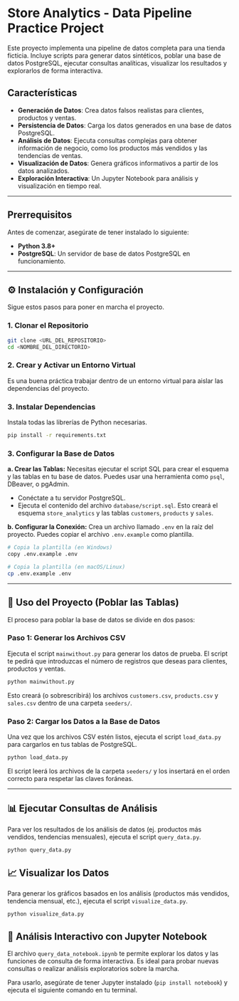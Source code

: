# Store Analytics - Data Pipeline Practice Project

Este proyecto implementa una pipeline de datos completa para una tienda ficticia. Incluye scripts para generar datos sintéticos, poblar una base de datos PostgreSQL, ejecutar consultas analíticas, visualizar los resultados y explorarlos de forma interactiva.

## Características

- **Generación de Datos**: Crea datos falsos realistas para clientes, productos y ventas.
- **Persistencia de Datos**: Carga los datos generados en una base de datos PostgreSQL.
- **Análisis de Datos**: Ejecuta consultas complejas para obtener información de negocio, como los productos más vendidos y las tendencias de ventas.
- **Visualización de Datos**: Genera gráficos informativos a partir de los datos analizados.
- **Exploración Interactiva**: Un Jupyter Notebook para análisis y visualización en tiempo real.

---

## Prerrequisitos

Antes de comenzar, asegúrate de tener instalado lo siguiente:
- **Python 3.8+**
- **PostgreSQL**: Un servidor de base de datos PostgreSQL en funcionamiento.

---

## ⚙️ Instalación y Configuración

Sigue estos pasos para poner en marcha el proyecto.

### 1. Clonar el Repositorio

```bash
git clone <URL_DEL_REPOSITORIO>
cd <NOMBRE_DEL_DIRECTORIO>
```

### 2. Crear y Activar un Entorno Virtual

Es una buena práctica trabajar dentro de un entorno virtual para aislar las dependencias del proyecto.

### 3. Instalar Dependencias

Instala todas las librerías de Python necesarias.

```bash
pip install -r requirements.txt
```

### 3. Configurar la Base de Datos

**a. Crear las Tablas:**
Necesitas ejecutar el script SQL para crear el esquema y las tablas en tu base de datos. Puedes usar una herramienta como `psql`, DBeaver, o pgAdmin.

- Conéctate a tu servidor PostgreSQL.
- Ejecuta el contenido del archivo `database/script.sql`. Esto creará el esquema `store_analytics` y las tablas `customers`, `products` y `sales`.

**b. Configurar la Conexión:**
Crea un archivo llamado `.env` en la raíz del proyecto. Puedes copiar el archivo `.env.example` como plantilla.

```bash
# Copia la plantilla (en Windows)
copy .env.example .env

# Copia la plantilla (en macOS/Linux)
cp .env.example .env
```

---

## 🚀 Uso del Proyecto (Poblar las Tablas)

El proceso para poblar la base de datos se divide en dos pasos:

### Paso 1: Generar los Archivos CSV

Ejecuta el script `mainwithout.py` para generar los datos de prueba. El script te pedirá que introduzcas el número de registros que deseas para clientes, productos y ventas.

```bash
python mainwithout.py
```

Esto creará (o sobrescribirá) los archivos `customers.csv`, `products.csv` y `sales.csv` dentro de una carpeta `seeders/`.

### Paso 2: Cargar los Datos a la Base de Datos

Una vez que los archivos CSV estén listos, ejecuta el script `load_data.py` para cargarlos en tus tablas de PostgreSQL.

```bash
python load_data.py
```

El script leerá los archivos de la carpeta `seeders/` y los insertará en el orden correcto para respetar las claves foráneas.

---

## 📊 Ejecutar Consultas de Análisis

Para ver los resultados de los análisis de datos (ej. productos más vendidos, tendencias mensuales), ejecuta el script `query_data.py`.

```bash
python query_data.py
```


## 📈 Visualizar los Datos

Para generar los gráficos basados en los análisis (productos más vendidos, tendencia mensual, etc.), ejecuta el script `visualize_data.py`.

```bash
python visualize_data.py
```

## 🔬 Análisis Interactivo con Jupyter Notebook

El archivo `query_data_notebook.ipynb` te permite explorar los datos y las funciones de consulta de forma interactiva. Es ideal para probar nuevas consultas o realizar análisis exploratorios sobre la marcha.

Para usarlo, asegúrate de tener Jupyter instalado (`pip install notebook`) y ejecuta el siguiente comando en tu terminal.

